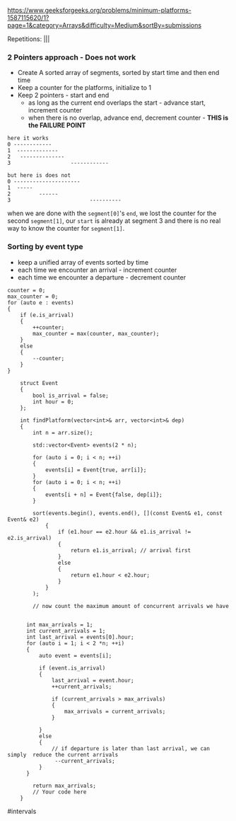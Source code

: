 https://www.geeksforgeeks.org/problems/minimum-platforms-1587115620/1?page=1&category=Arrays&difficulty=Medium&sortBy=submissions



Repetitions: |||
### 2 Pointers approach - Does not work
- Create A sorted array of segments, sorted by start time and then end time
- Keep a counter for the platforms, initialize to 1
- Keep 2 pointers - start and end
  - as long as the current end overlaps the start - advance start, increment counter
  - when there is no overlap, advance end, decrement counter - **THIS is the FAILURE POINT**
    
```
here it works
0 ------------
1  -------------
2   --------------
3                   ------------

but here is does not
0 ---------------------
1  -----
2         ------ 
3                         ----------
```
when we are done with the `segment[0]`'s  `end`, we lost the counter for the second `segment[1]`, our `start` is already at segment 3 and there is no real way to know the counter for `segment[1]`.

### Sorting by event type
- keep a unified array of events sorted by time
- each time we encounter an arrival - increment counter
- each time we encounter a departure - decrement counter

```
counter = 0;
max_counter = 0;
for (auto e : events)
{
	if (e.is_arrival)
	{
		++counter;
		max_counter = max(counter, max_counter);
	}
	else
	{
		--counter;
	}
}
```


```
    struct Event
    {
        bool is_arrival = false;
        int hour = 0;
    };
    
    int findPlatform(vector<int>& arr, vector<int>& dep) 
    {
        int n = arr.size();
        
        std::vector<Event> events(2 * n);
        
        for (auto i = 0; i < n; ++i)
        {
            events[i] = Event{true, arr[i]};
        }
        for (auto i = 0; i < n; ++i)
        {
            events[i + n] = Event{false, dep[i]};
        }
        
        sort(events.begin(), events.end(), [](const Event& e1, const Event& e2)
            {
                if (e1.hour == e2.hour && e1.is_arrival != e2.is_arrival)
                {
                    return e1.is_arrival; // arrival first
                }
                else
                {
                    return e1.hour < e2.hour;
                }
            }
        );
        
        // now count the maximum amount of concurrent arrivals we have
        
        
      int max_arrivals = 1;
      int current_arrivals = 1;
      int last_arrival = events[0].hour;
      for (auto i = 1; i < 2 *n; ++i)
      {
          auto event = events[i];
          
          if (event.is_arrival)
          {
              last_arrival = event.hour; 
              ++current_arrivals;
              
              if (current_arrivals > max_arrivals)
              {
                  max_arrivals = current_arrivals;
              }
        
          }
          else
          {
              // if departure is later than last arrival, we can simply  reduce the current arrivals
               --current_arrivals;
          }
      }
        
        return max_arrivals;
        // Your code here
    }
```

#intervals